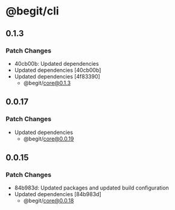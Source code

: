 # @begit/cli

## 0.1.3

### Patch Changes

- 40cb00b: Updated dependencies
- Updated dependencies [40cb00b]
- Updated dependencies [4f83390]
  - @begit/core@0.1.3

## 0.0.17

### Patch Changes

- Updated dependencies
  - @begit/core@0.0.19

## 0.0.15

### Patch Changes

- 84b983d: Updated packages and updated build configuration
- Updated dependencies [84b983d]
  - @begit/core@0.0.18
